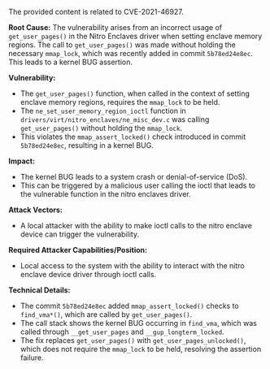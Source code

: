 The provided content is related to CVE-2021-46927.

**Root Cause:**
The vulnerability arises from an incorrect usage of `get_user_pages()` in the Nitro Enclaves driver when setting enclave memory regions. The call to `get_user_pages()` was made without holding the necessary `mmap_lock`, which was recently added in commit `5b78ed24e8ec`. This leads to a kernel BUG assertion.

**Vulnerability:**
- The `get_user_pages()` function, when called in the context of setting enclave memory regions, requires the `mmap_lock` to be held.
- The `ne_set_user_memory_region_ioctl` function in `drivers/virt/nitro_enclaves/ne_misc_dev.c` was calling `get_user_pages()` without holding the `mmap_lock`.
- This violates the `mmap_assert_locked()` check introduced in commit `5b78ed24e8ec`, resulting in a kernel BUG.

**Impact:**
- The kernel BUG leads to a system crash or denial-of-service (DoS).
- This can be triggered by a malicious user calling the ioctl that leads to the vulnerable function in the nitro enclaves driver.

**Attack Vectors:**
- A local attacker with the ability to make ioctl calls to the nitro enclave device can trigger the vulnerability.

**Required Attacker Capabilities/Position:**
- Local access to the system with the ability to interact with the nitro enclave device driver through ioctl calls.

**Technical Details:**
- The commit `5b78ed24e8ec` added `mmap_assert_locked()` checks to `find_vma*()`, which are called by `get_user_pages()`.
- The call stack shows the kernel BUG occurring in `find_vma`, which was called through `__get_user_pages` and `__gup_longterm_locked`.
- The fix replaces `get_user_pages()` with `get_user_pages_unlocked()`, which does not require the `mmap_lock` to be held, resolving the assertion failure.